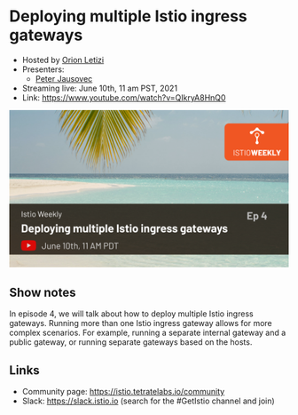 # Deploying multiple Istio ingress gateways 

- Hosted by [Orion Letizi](https://twitter.com/orionletizi)
- Presenters:
  - [Peter Jausovec](https://twitter.com/pjausovec)
- Streaming live: June 10th, 11 am PST, 2021
- Link: https://www.youtube.com/watch?v=QIkryA8HnQ0

![episode image](004.png)

## Show notes

In episode 4, we will talk about how to deploy multiple Istio ingress gateways. Running more than one Istio ingress gateway allows for more complex scenarios. For example, running a separate internal gateway and a public gateway, or running separate gateways based on the hosts.

## Links

- Community page: https://istio.tetratelabs.io/community
- Slack: https://slack.istio.io (search for the #GetIstio channel and join)
